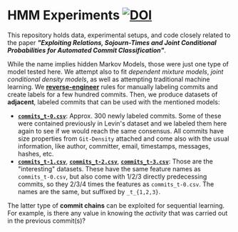 # HMM Experiments [![DOI](https://zenodo.org/badge/260986338.svg)](https://zenodo.org/badge/latestdoi/260986338)


This repository holds data, experimental setups, and code closely related to the paper ___"Exploiting Relations, Sojourn-Times and Joint Conditional Probabilities for Automated Commit Classification"___.

While the name implies hidden Markov Models, those were just one type of model tested here.
We attempt also to fit _dependent mixture models_, _joint conditional density models_, as well as attempting traditional machine learning.
We [**reverse-engineer**](https://github.com/MrShoenel/hmm-paper-2020-R-experiments/blob/5cdc1e5adfcae7e98d9d7ed5d57e53aa00d822e6/reverse-engineered-rules.md) rules for manually labeling commits and create labels for a few hundred commits.
Then, we produce datasets of **adjacent**, labeled commits that can be used with the mentioned models:

- [**`commits_t-0.csv`**](data/commits_t-0.csv): Approx. 300 newly labeled commits. Some of these were contained previously in Levin's dataset and we labeled them here again to see if we would reach the same consensus. All commits have size properties from `Git-Density` attached and come also with the usual information, like author, committer, email, timestamps, messages, hashes, etc.
- [**`commits_t-1.csv`**](data/commits_t-1.csv), [**`commits_t-2.csv`**](data/commits_t-2.csv), [**`commits_t-3.csv`**](data/commits_t-3.csv): Those are the "interesting" datasets. These have the same feature names as `commits_t-0.csv`, but also come with 1/2/3 directly predecessing commits, so they 2/3/4 times the features as `commits_t-0.csv`. The names are the same, but suffixed by `_t_{1,2,3}`.


The latter type of **commit chains** can be exploited for sequential learning.
For example, is there any value in knowing the *activity* that was carried out in the previous commit(s)?
